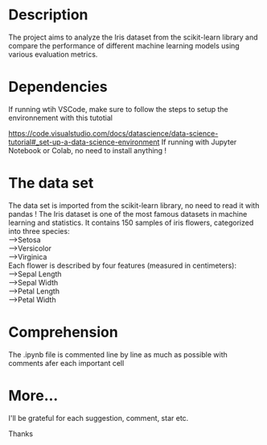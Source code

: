# Description
The project aims to analyze the Iris dataset from the scikit-learn library and compare the performance of different machine learning models using various evaluation metrics.

# Dependencies
If running wtih VSCode, make sure to follow the steps to setup the environnement with this tutotial 


https://code.visualstudio.com/docs/datascience/data-science-tutorial#_set-up-a-data-science-environment
If running with Jupyter Notebook or Colab, no need to install anything !

# The data set
The data set is imported from the scikit-learn library, no need to read it with pandas !
The Iris dataset is one of the most famous datasets in machine learning and statistics. It contains 150 samples of iris flowers,
categorized into three species:  
-->Setosa  
-->Versicolor  
-->Virginica   
Each flower is described by four features (measured in centimeters):  
-->Sepal Length  
-->Sepal Width  
-->Petal Length  
-->Petal Width  

# Comprehension
The .ipynb file is commented line by line as much as possible with comments afer each important cell

# More...

I'll be grateful for each suggestion, comment, star etc.

Thanks
